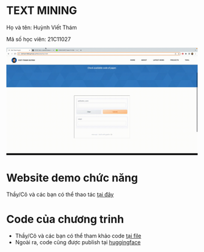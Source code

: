 # TEXT MINING
Họ và tên: Huỳnh Viết Thám

Mã số học viên: 21C11027

![viettham1998](newvideo.gif)

# Website demo chức năng
Thầy/Cô và các bạn có thể thao tác [tại đây](https://viettham1998.github.io/Website/Tool.html)

# Code của chương trinh
- Thầy/Cô và các bạn có thể tham khảo code [tại file](21C11027.ipynb)
- Ngoài ra, code cũng được publish tại [huggingface](https://huggingface.co/spaces/hvtham/text_mining_21C11027) 
